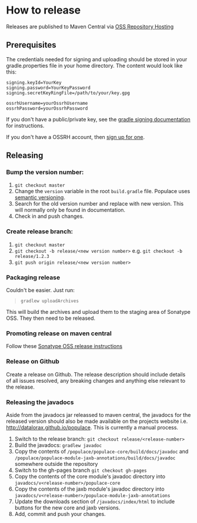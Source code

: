 # How to release
Releases are published to Maven Central via [OSS Repository Hosting](http://central.sonatype.org/pages/ossrh-guide.html)

## Prerequisites
The credentials needed for signing and uploading should be stored in your gradle.properties file in your home directory.
The content would look like this:

```
signing.keyId=YourKey
signing.password=YourKeyPassword
signing.secretKeyRingFile=/path/to/your/key.gpg

ossrhUsername=yourOssrhUsername
ossrhPassword=yourOssrhPassword
```

If you don't have a public/private key, see the [gradle signing documentation](http://www.gradle.org/docs/current/userguide/signing_plugin.html)
for instructions.

If you don't have a OSSRH account, then [sign up for one](https://issues.sonatype.org/secure/Signup!default.jspa).

## Releasing

### Bump the version number:
1. `git checkout master`
1. Change the `version` variable in the root `build.gradle` file. Populace uses [semantic versioning](semver.org).
1. Search for the old version number and replace with new version. This will normally only be found in documentation.
1. Check in and push changes.

### Create release branch:
1. `git checkout master`
1. `git checkout -b release/<new version number>` e.g. `git checkout -b release/1.2.3`
1. `git push origin release/<new version number>`

### Packaging release
Couldn't be easier. Just run:

> `gradlew uploadArchives`

This will build the archives and upload them to the staging area of Sonatype OSS. They then need to be released.

### Promoting release on maven central
Follow these [Sonatype OSS release instructions](http://central.sonatype.org/pages/releasing-the-deployment.html)

### Release on Github
Create a release on Github. The release description should include details of all issues resolved, any breaking changes
and anything else relevant to the release.

### Releasing the javadocs
Aside from the javadocs jar releassed to maven central, the javadocs for the released version should also be made
available on the projects website i.e. <http://datalorax.github.io/populace>. This is currently a manual process.
1. Switch to the release branch: `git checkout release/<release-number>`
1. Build the javadocs: `gradlew javadoc`
1. Copy the contents of `/populace/populace-core/build/docs/javadoc` and
`/populace/populace-module-jaxb-annotations/build/docs/javadoc` somewhere outside the repository
1. Switch to the gh-pages branch `git checkout gh-pages`
1. Copy the contents of the core module's javadoc directory into `javadocs/v<release-number>/populace-core`
1. Copy the contents of the jaxb module's javadoc directory into `javadocs/v<release-number>/populace-module-jaxb-annotations`
1. Update the downloads section of `/javadocs/index/html` to include buttons for the new core and jaxb versions.
1. Add, commit and push your changes.